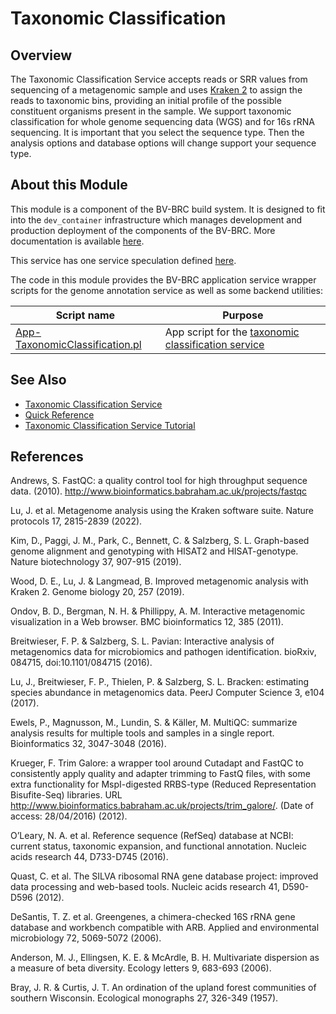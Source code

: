 # Taxonomic Classification

## Overview

The Taxonomic Classification Service accepts reads or SRR values from sequencing of a metagenomic sample and uses [Kraken 2](https://genomebiology.biomedcentral.com/articles/10.1186/s13059-019-1891-0) to assign the reads to taxonomic bins, providing an initial profile of the possible constituent organisms present in the sample. We support taxonomic classification for whole genome sequencing data (WGS) and for 16s rRNA sequencing. It is important that you select the sequence type. Then the analysis options and database options will change support your sequence type.

## About this Module

This module is a component of the BV-BRC build system. It is designed to fit into the
`dev_container` infrastructure which manages development and production deployment of
the components of the BV-BRC. More documentation is available [here](https://github.com/BV-BRC/dev_container/tree/master/README.md).

This service has one service speculation defined [here](https://github.com/nicolegobo/bvbrc_taxonomic_classification_2/blob/main/app_specs/TaxonomicClassification.json).

The code in this module provides the BV-BRC application service wrapper scripts for the genome annotation service as well
as some backend utilities:

| Script name | Purpose |
| ----------- | ------- |
| [App-TaxonomicClassification.pl](service-scripts/App-TaxonomicClassification.pl) | App script for the [taxonomic classification service](https://www.bv-brc.org/docs/quick_references/services/taxonomic_classification_service.html) |

## See Also 
* [Taxonomic Classification Service](https://www.bv-brc.org/app/TaxonomicClassification)
* [Quick Reference](https://www.bv-brc.org/docs/quick_references/services/taxonomic_classification_service.html)
* [Taxonomic Classification Service Tutorial](https://www.bv-brc.org/docs/tutorial/taxonomic_classification/taxonomic_classification.html)

## References
Andrews, S. FastQC: a quality control tool for high throughput sequence data. (2010). http://www.bioinformatics.babraham.ac.uk/projects/fastqc

Lu, J. et al. Metagenome analysis using the Kraken software suite. Nature protocols 17, 2815-2839 (2022).

Kim, D., Paggi, J. M., Park, C., Bennett, C. & Salzberg, S. L. Graph-based genome alignment and genotyping with HISAT2 and HISAT-genotype. Nature biotechnology 37, 907-915 (2019).

Wood, D. E., Lu, J. & Langmead, B. Improved metagenomic analysis with Kraken 2. Genome biology 20, 257 (2019).

Ondov, B. D., Bergman, N. H. & Phillippy, A. M. Interactive metagenomic visualization in a Web browser. BMC bioinformatics 12, 385 (2011).

Breitwieser, F. P. & Salzberg, S. L. Pavian: Interactive analysis of metagenomics data for microbiomics and pathogen identification. bioRxiv, 084715, doi:10.1101/084715 (2016).

Lu, J., Breitwieser, F. P., Thielen, P. & Salzberg, S. L. Bracken: estimating species abundance in metagenomics data. PeerJ Computer Science 3, e104 (2017).

Ewels, P., Magnusson, M., Lundin, S. & Käller, M. MultiQC: summarize analysis results for multiple tools and samples in a single report. Bioinformatics 32, 3047-3048 (2016).

Krueger, F. Trim Galore: a wrapper tool around Cutadapt and FastQC to consistently apply quality and adapter trimming to FastQ files, with some extra functionality for MspI-digested RRBS-type (Reduced Representation Bisufite-Seq) libraries. URL http://www.bioinformatics.babraham.ac.uk/projects/trim_galore/. (Date of access: 28/04/2016) (2012).

O’Leary, N. A. et al. Reference sequence (RefSeq) database at NCBI: current status, taxonomic expansion, and functional annotation. Nucleic acids research 44, D733-D745 (2016).

Quast, C. et al. The SILVA ribosomal RNA gene database project: improved data processing and web-based tools. Nucleic acids research 41, D590-D596 (2012).

DeSantis, T. Z. et al. Greengenes, a chimera-checked 16S rRNA gene database and workbench compatible with ARB. Applied and environmental microbiology 72, 5069-5072 (2006).

Anderson, M. J., Ellingsen, K. E. & McArdle, B. H. Multivariate dispersion as a measure of beta diversity. Ecology letters 9, 683-693 (2006).

Bray, J. R. & Curtis, J. T. An ordination of the upland forest communities of southern Wisconsin. Ecological monographs 27, 326-349 (1957).
